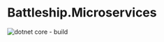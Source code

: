 # Battleship.Microservices
![dotnet core - build](https://github.com/visualsanity/Battleship.Microservices/workflows/dotnet%20core%20-%20Continuous%20Integration%20for%20Microservices%20Web%20Application/badge.svg)
